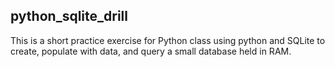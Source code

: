 ## python_sqlite_drill
This is a short practice exercise for Python class using python and SQLite to create, populate with data, and query a small database held in RAM.
